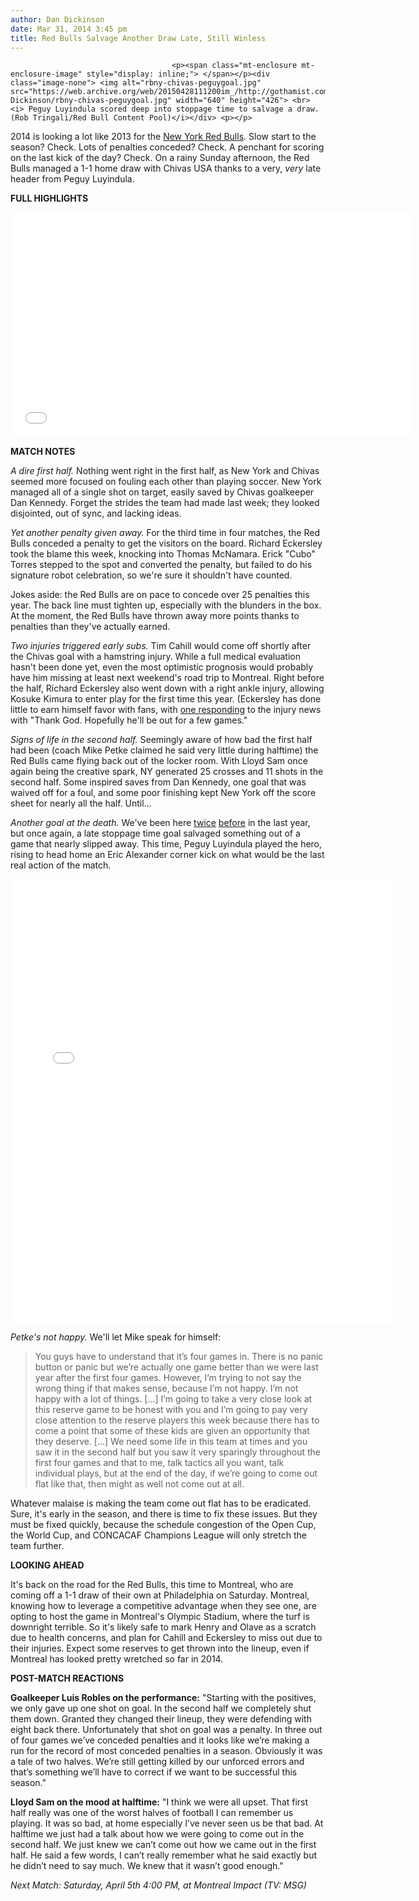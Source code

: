 ```yaml
---
author: Dan Dickinson
date: Mar 31, 2014 3:45 pm
title: Red Bulls Salvage Another Draw Late, Still Winless
---
```


	
										<p><span class="mt-enclosure mt-enclosure-image" style="display: inline;"> </span></p><div class="image-none"> <img alt="rbny-chivas-peguygoal.jpg" src="https://web.archive.org/web/20150428111200im_/http://gothamist.com/attachments/Dan Dickinson/rbny-chivas-peguygoal.jpg" width="640" height="426"> <br> <i> Peguy Luyindula scored deep into stoppage time to salvage a draw. (Rob Tringali/Red Bull Content Pool)</i></div> <p></p>

<p>2014 is looking a lot like 2013 for the <a href="https://web.archive.org/web/20150428111200/http://gothamist.com/tags/redbulls">New York Red Bulls</a>.  Slow start to the season? Check. Lots of penalties conceded? Check.  A penchant for scoring on the last kick of the day? Check. On a rainy Sunday afternoon, the Red Bulls managed a 1-1 home draw with Chivas USA thanks to a very, <em>very</em> late header from Peguy Luyindula.</p>

<p><strong>FULL HIGHLIGHTS</strong></p>

<p><iframe width="640" height="360" src="//web.archive.org/web/20150428111200if_/http://www.youtube.com/embed/olVVNxWOI9o?rel=0" frameborder="0" allowfullscreen></iframe></p>

<p><strong>MATCH NOTES</strong></p>

<p><em>A dire first half.</em>  Nothing went right in the first half, as New York and Chivas seemed more focused on fouling each other than playing soccer.  New York managed all of a single shot on target, easily saved by Chivas goalkeeper Dan Kennedy.  Forget the strides the team had made last week; they looked disjointed, out of sync, and lacking ideas.</p>

<p><em>Yet another penalty given away.</em>  For the third time in four matches, the Red Bulls conceded a penalty to get the visitors on the board.  Richard Eckersley took the blame this week, knocking into Thomas McNamara.  Erick &quot;Cubo&quot; Torres stepped to the spot and converted the penalty, but failed to do his signature robot celebration, so we&apos;re sure it shouldn&apos;t have counted.</p>

<p>Jokes aside: the Red Bulls are on pace to concede over 25 penalties this year.  The back line must tighten up, especially with the blunders in the box.  At the moment, the Red Bulls have thrown away more points thanks to penalties than they&apos;ve actually earned.</p>

<p><em>Two injuries triggered early subs.</em> Tim Cahill would come off shortly after the Chivas goal with a hamstring injury. While a full medical evaluation hasn&apos;t been done yet, even the most optimistic prognosis would probably have him missing at least next weekend&apos;s road trip to Montreal.  Right before the half, Richard Eckersley also went down with a right ankle injury, allowing Kosuke Kimura to enter play for the first time this year.  (Eckersley has done little to earn himself favor with fans, with <a href="https://web.archive.org/web/20150428111200/http://twitter.com/imaclutz89/status/450378489586126848">one responding</a> to the injury news with &quot;Thank God. Hopefully he&apos;ll be out for a few games.&quot;</p>

<p><em>Signs of life in the second half.</em> Seemingly aware of how bad the first half had been (coach Mike Petke claimed he said very little during halftime) the Red Bulls came flying back out of the locker room.  With Lloyd Sam once again being the creative spark, NY generated 25 crosses and 11 shots in the second half.  Some inspired saves from Dan Kennedy, one goal that was waived off for a foul, and some poor finishing kept New York off the score sheet for nearly all the half.  Until...</p>

<p><em>Another goal at the death.</em> We&apos;ve been here <a href="https://web.archive.org/web/20150428111200/http://gothamist.com/2013/07/28/with_unforgettable_finish_red_bulls.php">twice</a> <a href="https://web.archive.org/web/20150428111200/http://gothamist.com/2013/10/06/red_bulls_dramatically_clinch_playo.php">before</a> in the last year, but once again, a late stoppage time goal salvaged something out of a game that nearly slipped away.  This time, Peguy Luyindula played the hero, rising to head home an Eric Alexander corner kick on what would be the last real action of the match.</p>

<p><iframe src="//web.archive.org/web/20150428111200if_/http://instagram.com/p/mLw-puSEUb/embed/" width="612" height="710" frameborder="0" scrolling="no" allowtransparency="true"></iframe></p>

<p><em>Petke&apos;s not happy.</em>  We&apos;ll let Mike speak for himself:</p>

<blockquote>You guys have to understand that it&#x2019;s four games in.  There is no panic button or panic but we&#x2019;re actually one game better than we were last year after the first four games.  However, I&#x2019;m trying to not say the wrong thing if that makes sense, because I&#x2019;m not happy.  I&#x2019;m not happy with a lot of things. [...] I&#x2019;m going to take a very close look at this reserve game to be honest with you and I&#x2019;m going to pay very close attention to the reserve players this week because there has to come a point that some of these kids are given an opportunity that they deserve.  [...] We need some life in this team at times and you saw it in the second half but you saw it very sparingly throughout the first four games and that to me, talk tactics all you want, talk individual plays, but at the end of the day, if we&#x2019;re going to come out flat like that, then might as well not come out at all.</blockquote>

<p>Whatever malaise is making the team come out flat has to be eradicated.  Sure, it&apos;s early in the season, and there is time to fix these issues.  But they must be fixed quickly, because the schedule congestion of the Open Cup, the World Cup, and CONCACAF Champions League will only stretch the team further.</p>

<p><strong>LOOKING AHEAD</strong></p>

<p>It&apos;s back on the road for the Red Bulls, this time to Montreal, who are coming off a 1-1 draw of their own at Philadelphia on Saturday.  Montreal, knowing how to leverage a competitive advantage when they see one, are opting to host the game in Montreal&apos;s Olympic Stadium, where the turf is downright terrible.  So it&apos;s likely safe to mark Henry and Olave as a scratch due to health concerns, and plan for Cahill and Eckersley to miss out due to their injuries.  Expect some reserves to get thrown into the lineup, even if Montreal has looked pretty wretched so far in 2014.</p>

<p><strong>POST-MATCH REACTIONS</strong></p>

<p><strong>Goalkeeper Luis Robles on the performance:</strong> &quot;Starting with the positives, we only gave up one shot on goal. In the second half we completely shut them down. Granted they changed their lineup, they were defending with eight back there. Unfortunately that shot on goal was a penalty. In three out of four games we&#x2019;ve conceded penalties and it looks like we&#x2019;re making a run for the record of most conceded penalties in a season. Obviously it was a tale of two halves. We&#x2019;re still getting killed by our unforced errors and that&#x2019;s something we&#x2019;ll have to correct if we want to be successful this season.&quot;</p>

<p><strong>Lloyd Sam on the mood at halftime:</strong> &quot;I think we were all upset. That first half really was one of the worst halves of football I can remember us playing. It was so bad, at home especially I&#x2019;ve never seen us be that bad. At halftime we just had a talk about how we were going to come out in the second half. We just knew we can&#x2019;t come out how we came out in the first half. He said a few words, I can&#x2019;t really remember what he said exactly but he didn&#x2019;t need to say much. We knew that it wasn&#x2019;t good enough.&quot;</p>

<p><em>Next Match: Saturday, April 5th 4:00 PM, at Montreal Impact (TV: MSG)</em></p>					
										
									
				